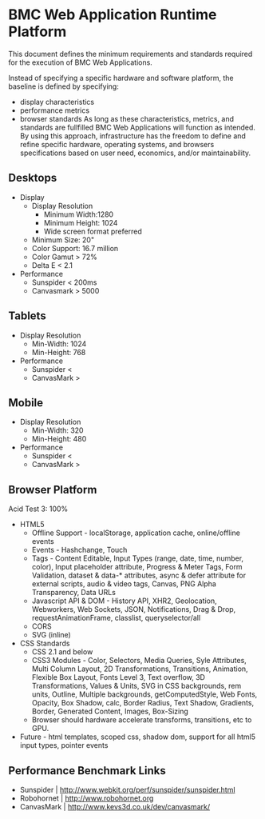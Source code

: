 # BMC Web Application Runtime Platform
This document defines the minimum requirements and standards required for the execution of BMC Web Applications.

Instead of specifying a specific hardware and software platform, the baseline is defined by specifying:
* display characteristics
* performance metrics
* browser standards 
As long as these characteristics, metrics, and standards are fullfilled BMC Web Applications will function as intended.  By using this approach, infrastructure has the freedom to define and refine specific hardware, operating systems, and browsers specifications based on user need, economics, and/or maintainability.

## Desktops
* Display
	* Display Resolution 
		* Minimum Width:1280
		* Minimum Height: 1024
		* Wide screen format preferred
	* Minimum Size: 20"
	* Color Support: 16.7 million
	* Color Gamut > 72%
	* Delta E < 2.1 
* Performance
	* Sunspider < 200ms
	* Canvasmark > 5000 
## Tablets
* Display Resolution
	* Min-Width: 1024
	* Min-Height: 768
* Performance
	* Sunspider < 
	* CanvasMark > 
## Mobile
* Display Resolution
	* Min-Width: 320
	* Min-Height: 480
* Performance
	* Sunspider < 
	* CanvasMark > 

## Browser Platform
Acid Test 3: 100%
* HTML5 
	* Offline Support - localStorage, application cache, online/offline events
	* Events - Hashchange, Touch
	* Tags - Content Editable, Input Types (range, date, time, number, color), Input placeholder attribute, Progress & Meter Tags, Form Validation, dataset & data-* attributes, async & defer attribute for external scripts, audio & video tags, Canvas, PNG Alpha Transparency, Data URLs
	* Javascript API & DOM - History API, XHR2, Geolocation, Webworkers, Web Sockets, JSON, Notifications, Drag & Drop, requestAnimationFrame, classlist, queryselector/all
	* CORS
	* SVG (inline)
* CSS Standards
	* CSS 2.1 and below
	* CSS3 Modules - Color, Selectors, Media Queries, Syle Attributes, Multi Column Layout, 2D Transformations, Transitions, Animation, Flexible Box Layout, Fonts Level 3, Text overflow, 3D Transformations, Values & Units, SVG in CSS backgrounds, rem units, Outline, Multiple backgrounds, getComputedStyle, Web Fonts, Opacity, Box Shadow, calc, Border Radius, Text Shadow, Gradients, Border, Generated Content, Images, Box-Sizing
	* Browser should hardware accelerate transforms, transitions, etc to GPU.
* Future - html templates, scoped css, shadow dom, support for all html5 input types, pointer events


## Performance Benchmark Links
* Sunspider | http://www.webkit.org/perf/sunspider/sunspider.html
* Robohornet | http://www.robohornet.org
* CanvasMark | http://www.kevs3d.co.uk/dev/canvasmark/